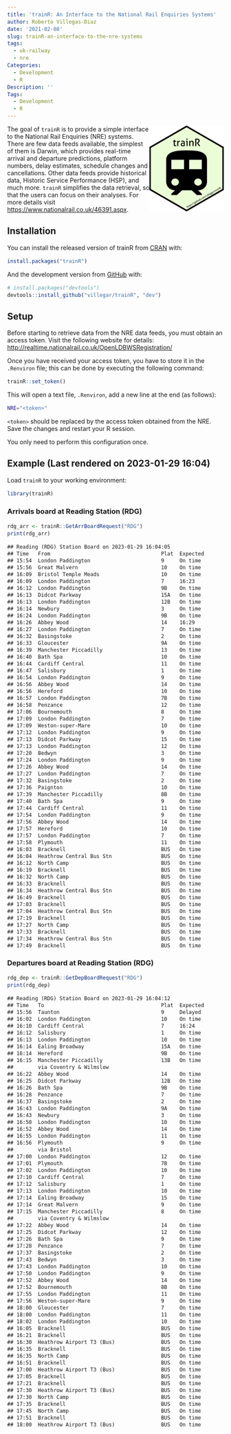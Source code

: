 ```yaml
---
title: 'trainR: An Interface to the National Rail Enquiries Systems'
author: Roberto Villegas-Diaz
date: '2021-02-08'
slug: trainR-an-interface-to-the-nre-systems
tags:
  - uk-railway
  - nre
Categories:
  - Development
  - R
Description: ''
Tags:
  - Development
  - R
---
```


<img src="https://raw.githubusercontent.com/villegar/trainR/main/inst/images/logo.png" alt="logo" align="right" height=200px/>

The goal of `trainR` is to provide a simple interface to the 
National Rail Enquiries (NRE) systems. There are few data feeds 
available, the simplest of them is Darwin, which provides real-time 
arrival and departure predictions, platform numbers, delay estimates, 
schedule changes and cancellations. Other data feeds provide historical 
data, Historic Service Performance (HSP), and much more. `trainR` 
simplifies the data retrieval, so that the users can focus on their 
analyses. For more details visit 
https://www.nationalrail.co.uk/46391.aspx.

## Installation

You can install the released version of trainR from [CRAN](https://CRAN.R-project.org) with:

``` r
install.packages("trainR")
```

And the development version from [GitHub](https://github.com/) with:

``` r
# install.packages("devtools")
devtools::install_github("villegar/trainR", "dev")
```

## Setup
Before starting to retrieve data from the NRE data feeds, you must obtain an access token. 
Visit the following website for details: http://realtime.nationalrail.co.uk/OpenLDBWSRegistration/

Once you have received your access token, you have to store it in the `.Renviron` file; this can be 
done by executing the following command:


```r
trainR::set_token()
```

This will open a text file, `.Renviron`, add a new line at the end (as follows):

```bash
NRE="<token>"
```

`<token>` should be replaced by the access token obtained from the NRE. Save the changes and restart 
your R session.

You only need to perform this configuration once.

## Example (Last rendered on 2023-01-29 16:04)

Load `trainR` to your working environment:

```r
library(trainR)
```

### Arrivals board at Reading Station (RDG)


```r
rdg_arr <- trainR::GetArrBoardRequest("RDG")
print(rdg_arr)
```

```
## Reading (RDG) Station Board on 2023-01-29 16:04:05
## Time   From                                    Plat  Expected
## 15:54  London Paddington                       9     On time
## 15:56  Great Malvern                           10    On time
## 16:09  Bristol Temple Meads                    10    On time
## 16:09  London Paddington                       7     16:23
## 16:12  London Paddington                       9B    On time
## 16:13  Didcot Parkway                          15A   On time
## 16:13  London Paddington                       12B   On time
## 16:14  Newbury                                 3     On time
## 16:24  London Paddington                       9B    On time
## 16:26  Abbey Wood                              14    16:29
## 16:27  London Paddington                       7     On time
## 16:32  Basingstoke                             2     On time
## 16:33  Gloucester                              9A    On time
## 16:39  Manchester Piccadilly                   13    On time
## 16:40  Bath Spa                                10    On time
## 16:44  Cardiff Central                         11    On time
## 16:47  Salisbury                               1     On time
## 16:54  London Paddington                       9     On time
## 16:56  Abbey Wood                              14    On time
## 16:56  Hereford                                10    On time
## 16:57  London Paddington                       7B    On time
## 16:58  Penzance                                12    On time
## 17:06  Bournemouth                             8     On time
## 17:09  London Paddington                       7     On time
## 17:09  Weston-super-Mare                       10    On time
## 17:12  London Paddington                       9     On time
## 17:13  Didcot Parkway                          15    On time
## 17:13  London Paddington                       12    On time
## 17:20  Bedwyn                                  3     On time
## 17:24  London Paddington                       9     On time
## 17:26  Abbey Wood                              14    On time
## 17:27  London Paddington                       7     On time
## 17:32  Basingstoke                             2     On time
## 17:36  Paignton                                10    On time
## 17:39  Manchester Piccadilly                   8B    On time
## 17:40  Bath Spa                                9     On time
## 17:44  Cardiff Central                         11    On time
## 17:54  London Paddington                       9     On time
## 17:56  Abbey Wood                              14    On time
## 17:57  Hereford                                10    On time
## 17:57  London Paddington                       7     On time
## 17:58  Plymouth                                11    On time
## 16:03  Bracknell                               BUS   On time
## 16:04  Heathrow Central Bus Stn                BUS   On time
## 16:12  North Camp                              BUS   On time
## 16:19  Bracknell                               BUS   On time
## 16:32  North Camp                              BUS   On time
## 16:33  Bracknell                               BUS   On time
## 16:34  Heathrow Central Bus Stn                BUS   On time
## 16:49  Bracknell                               BUS   On time
## 17:03  Bracknell                               BUS   On time
## 17:04  Heathrow Central Bus Stn                BUS   On time
## 17:19  Bracknell                               BUS   On time
## 17:27  North Camp                              BUS   On time
## 17:33  Bracknell                               BUS   On time
## 17:34  Heathrow Central Bus Stn                BUS   On time
## 17:49  Bracknell                               BUS   On time
```

### Departures board at Reading Station (RDG)


```r
rdg_dep <- trainR::GetDepBoardRequest("RDG")
print(rdg_dep)
```

```
## Reading (RDG) Station Board on 2023-01-29 16:04:12
## Time   To                                      Plat  Expected
## 15:56  Taunton                                 9     Delayed
## 16:02  London Paddington                       10    On time
## 16:10  Cardiff Central                         7     16:24
## 16:12  Salisbury                               1     On time
## 16:13  London Paddington                       10    On time
## 16:14  Ealing Broadway                         15A   On time
## 16:14  Hereford                                9B    On time
## 16:15  Manchester Piccadilly                   13B   On time
##        via Coventry & Wilmslow                 
## 16:22  Abbey Wood                              14    On time
## 16:25  Didcot Parkway                          12B   On time
## 16:26  Bath Spa                                9B    On time
## 16:28  Penzance                                7     On time
## 16:37  Basingstoke                             2     On time
## 16:43  London Paddington                       9A    On time
## 16:43  Newbury                                 3     On time
## 16:50  London Paddington                       10    On time
## 16:52  Abbey Wood                              14    On time
## 16:55  London Paddington                       11    On time
## 16:56  Plymouth                                9     On time
##        via Bristol                             
## 17:00  London Paddington                       12    On time
## 17:01  Plymouth                                7B    On time
## 17:02  London Paddington                       10    On time
## 17:10  Cardiff Central                         7     On time
## 17:12  Salisbury                               1     On time
## 17:13  London Paddington                       10    On time
## 17:14  Ealing Broadway                         15    On time
## 17:14  Great Malvern                           9     On time
## 17:15  Manchester Piccadilly                   8     On time
##        via Coventry & Wilmslow                 
## 17:22  Abbey Wood                              14    On time
## 17:25  Didcot Parkway                          12    On time
## 17:26  Bath Spa                                9     On time
## 17:28  Penzance                                7     On time
## 17:37  Basingstoke                             2     On time
## 17:43  Bedwyn                                  3     On time
## 17:43  London Paddington                       10    On time
## 17:50  London Paddington                       9     On time
## 17:52  Abbey Wood                              14    On time
## 17:52  Bournemouth                             8B    On time
## 17:55  London Paddington                       11    On time
## 17:56  Weston-super-Mare                       9     On time
## 18:00  Gloucester                              7     On time
## 18:00  London Paddington                       11    On time
## 18:02  London Paddington                       10    On time
## 16:05  Bracknell                               BUS   On time
## 16:21  Bracknell                               BUS   On time
## 16:30  Heathrow Airport T3 (Bus)               BUS   On time
## 16:35  Bracknell                               BUS   On time
## 16:35  North Camp                              BUS   On time
## 16:51  Bracknell                               BUS   On time
## 17:00  Heathrow Airport T3 (Bus)               BUS   On time
## 17:05  Bracknell                               BUS   On time
## 17:21  Bracknell                               BUS   On time
## 17:30  Heathrow Airport T3 (Bus)               BUS   On time
## 17:30  North Camp                              BUS   On time
## 17:35  Bracknell                               BUS   On time
## 17:45  North Camp                              BUS   On time
## 17:51  Bracknell                               BUS   On time
## 18:00  Heathrow Airport T3 (Bus)               BUS   On time
```
